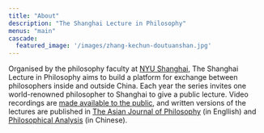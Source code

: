 ```yaml
---
title: "About"
description: "The Shanghai Lecture in Philosophy"
menus: "main"
cascade:
  featured_image: '/images/zhang-kechun-doutuanshan.jpg'
---
```


Organised by the philosophy faculty at [NYU Shanghai](https://shanghai.nyu.edu/), The Shanghai Lecture in Philosophy aims to build a platform for exchange between philosophers inside and outside China. Each year the series invites one world-renowned philosopher to Shanghai to give a public lecture. Video recordings are [made available to the public](https://www.youtube.com/@shanghai-lecture), and written versions of the lectures are published in [The Asian Journal of Philosophy](https://link.springer.com/journal/44204) (in Engllish) and [Philosophical Analysis](https://zxfx.cbpt.cnki.net/WKC3/WebPublication/index.aspx?mid=zxfx) (in Chinese).